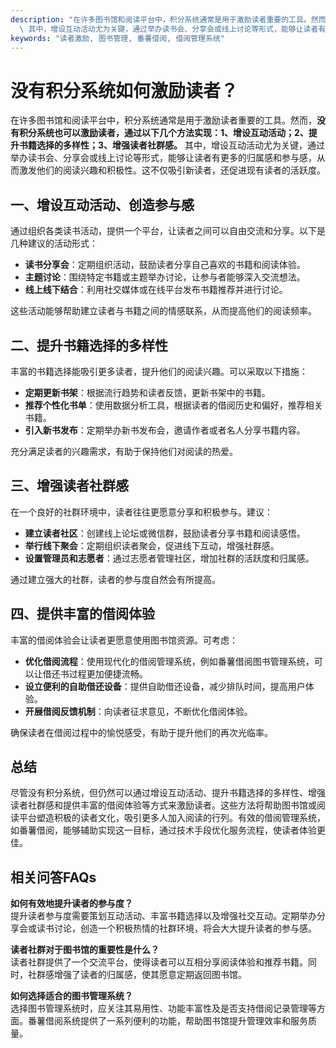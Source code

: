 ```yaml
---
description: "在许多图书馆和阅读平台中，积分系统通常是用于激励读者重要的工具。然而，**没有积分系统也可以激励读者，通过以下几个方法实现：1、增设互动活动；2、提升书籍选择的多样性；3、增强读者社群感。**\
  \ 其中，增设互动活动尤为关键，通过举办读书会、分享会或线上讨论等形式，能够让读者有更多的归属感和参与感，从而激发他们的阅读兴趣和积极性。这不仅吸引新读者，还促进现有读者的活跃度。"
keywords: "读者激励, 图书管理, 番薯借阅, 借阅管理系统"
---
```

# 没有积分系统如何激励读者？  

在许多图书馆和阅读平台中，积分系统通常是用于激励读者重要的工具。然而，**没有积分系统也可以激励读者，通过以下几个方法实现：1、增设互动活动；2、提升书籍选择的多样性；3、增强读者社群感。** 其中，增设互动活动尤为关键，通过举办读书会、分享会或线上讨论等形式，能够让读者有更多的归属感和参与感，从而激发他们的阅读兴趣和积极性。这不仅吸引新读者，还促进现有读者的活跃度。

## 一、增设互动活动、创造参与感

通过组织各类读书活动，提供一个平台，让读者之间可以自由交流和分享。以下是几种建议的活动形式：

- **读书分享会**：定期组织活动，鼓励读者分享自己喜欢的书籍和阅读体验。
- **主题讨论**：围绕特定书籍或主题举办讨论，让参与者能够深入交流想法。
- **线上线下结合**：利用社交媒体或在线平台发布书籍推荐并进行讨论。

这些活动能够帮助建立读者与书籍之间的情感联系，从而提高他们的阅读频率。

## 二、提升书籍选择的多样性

丰富的书籍选择能吸引更多读者，提升他们的阅读兴趣。可以采取以下措施：

- **定期更新书架**：根据流行趋势和读者反馈，更新书架中的书籍。
- **推荐个性化书单**：使用数据分析工具，根据读者的借阅历史和偏好，推荐相关书籍。
- **引入新书发布**：定期举办新书发布会，邀请作者或者名人分享书籍内容。

充分满足读者的兴趣需求，有助于保持他们对阅读的热爱。

## 三、增强读者社群感

在一个良好的社群环境中，读者往往更愿意分享和积极参与。建议：

- **建立读者社区**：创建线上论坛或微信群，鼓励读者分享书籍和阅读感悟。
- **举行线下聚会**：定期组织读者聚会，促进线下互动，增强社群感。
- **设置管理员和志愿者**：通过志愿者管理社区，增加社群的活跃度和归属感。

通过建立强大的社群，读者的参与度自然会有所提高。

## 四、提供丰富的借阅体验

丰富的借阅体验会让读者更愿意使用图书馆资源。可考虑：

- **优化借阅流程**：使用现代化的借阅管理系统，例如番薯借阅图书管理系统，可以让借还书过程更加便捷流畅。
- **设立便利的自助借还设备**：提供自助借还设备，减少排队时间，提高用户体验。
- **开展借阅反馈机制**：向读者征求意见，不断优化借阅体验。

确保读者在借阅过程中的愉悦感受，有助于提升他们的再次光临率。

## 总结

尽管没有积分系统，但仍然可以通过增设互动活动、提升书籍选择的多样性、增强读者社群感和提供丰富的借阅体验等方式来激励读者。这些方法将帮助图书馆或阅读平台塑造积极的读者文化，吸引更多人加入阅读的行列。有效的借阅管理系统，如番薯借阅，能够辅助实现这一目标，通过技术手段优化服务流程，使读者体验更佳。

## 相关问答FAQs

**如何有效地提升读者的参与度？**  
提升读者参与度需要策划互动活动、丰富书籍选择以及增强社交互动。定期举办分享会或读书讨论，创造一个积极热情的社群环境，将会大大提升读者的参与感。

**读者社群对于图书馆的重要性是什么？**  
读者社群提供了一个交流平台，使得读者可以互相分享阅读体验和推荐书籍。同时，社群感增强了读者的归属感，使其愿意定期返回图书馆。

**如何选择适合的图书管理系统？**  
选择图书管理系统时，应关注其易用性、功能丰富性及是否支持借阅记录管理等方面。番薯借阅系统提供了一系列便利的功能，帮助图书馆提升管理效率和服务质量。
